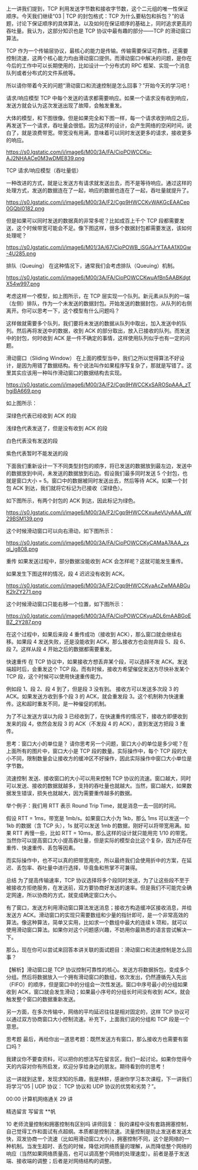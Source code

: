 上一讲我们提到，TCP 利用发送字节数和接收字节数，这个二元组的唯一性保证顺序。今天我们继续“03 | TCP 的封包格式：TCP 为什么要粘包和拆包？”的话题，讨论下保证顺序的具体算法，以及如何在保证顺序的基础上，同时追求更高的吞吐量。我认为，这部分知识也是 TCP 协议中最有趣的部分——TCP 的滑动窗口算法。

TCP 作为一个传输层协议，最核心的能力是传输。传输需要保证可靠性，还需要控制流速，这两个核心能力均由滑动窗口提供。而滑动窗口中解决的问题，是你在今后的工作中可以长期使用的，比如设计一个分布式的 RPC 框架、实现一个消息队列或者分布式的文件系统等。

所以请你带着今天的问题“滑动窗口和流速控制是怎么回事？”开始今天的学习吧！

请求/响应模型
TCP 中每个发送的请求都需要响应。如果一个请求没有收到响应，发送方就会认为这次发送出现了故障，会触发重发。

大体的模型，和下图很像。但是如果完全和下图一样，每一个请求收到响应之后，再发送下一个请求，吞吐量会很低。因为这样的设计，会产生网络的空闲时间，说白了，就是浪费带宽。带宽没有用满，意味着可以同时发送更多的请求，接收更多的响应。

https://s0.lgstatic.com/i/image6/M00/3A/FA/CioPOWCCKu-AJ2NHAACe0M3wDME839.png

TCP 请求/响应模型（吞吐量低）

一种改进的方式，就是让发送方有请求就发送出去，而不是等待响应。通过这样的处理方式，发送的数据连在了一起，响应的数据也连在了一起，吞吐量就提升了。

https://s0.lgstatic.com/i/image6/M00/3A/F2/Cgp9HWCCKvWAKGcEAACep0GQbI0182.png

但是如果可以同时发送的数据真的非常多呢？比如成百上千个 TCP 段都需要发送，这个时候带宽可能会不足。像下图这样，很多个数据封包都需要发送，该如何处理呢？

https://s0.lgstatic.com/i/image6/M01/3A/67/CioPOWB_iSGAJrYTAAA1X0Gw-4U285.png

排队（Queuing）
在这种情况下，通常我们会考虑排队（Queuing）机制。

https://s0.lgstatic.com/i/image6/M00/3A/FA/CioPOWCCKwuAfBn5AABKdgtX54w997.png

考虑这样一个模型，如上图所示，在 TCP 层实现一个队列。新元素从队列的一端（左侧）排队，作为一个未发送的数据封包。开始发送的数据封包，从队列的右侧离开。你可以思考一下，这个模型有什么问题吗？

这样做就需要多个队列，我们要将未发送的数据从队列中取出，加入发送中的队列。然后再将发送中的数据，收到 ACK 的部分取出，放入已接收的队列。而发送中的封包，何时收到 ACK 是一件不确定的事情，这样使用队列似乎也有一定的问题。

滑动窗口（Sliding Window）
在上面的模型当中，我们之所以觉得算法不好设计，是因为用错了数据结构。有个说法叫作如果程序写复杂了，那就是写错了。这里其实应该用一种叫作滑动窗口的数据结构去实现。

https://s0.lgstatic.com/i/image6/M00/3A/F2/Cgp9HWCCKxSAROSpAAA_zThgiBA669.png

如上图所示：

深绿色代表已经收到 ACK 的段

浅绿色代表发送了，但是没有收到 ACK 的段

白色代表没有发送的段

紫色代表暂时不能发送的段

下面我们重新设计一下不同类型封包的顺序，将已发送的数据放到最左边，发送中的数据放到中间，未发送的数据放到右边。假设我们最多同时发送 5 个封包，也就是窗口大小 = 5。窗口中的数据被同时发送出去，然后等待 ACK。如果一个封包 ACK 到达，我们就将它标记为已接收（深绿色）。

如下图所示，有两个封包的 ACK 到达，因此标记为绿色。

https://s0.lgstatic.com/i/image6/M00/3A/F2/Cgp9HWCCKxuAeVUyAAA_sW29BSM139.png

这个时候滑动窗口可以向右滑动，如下图所示：

https://s0.lgstatic.com/i/image6/M00/3A/FA/CioPOWCCKyCAMaA7AAA_zxqi_ig808.png

重传
如果发送过程中，部分数据没能收到 ACK 会怎样呢？这就可能发生重传。

如果发生下图这样的情况，段 4 迟迟没有收到 ACK。

https://s0.lgstatic.com/i/image6/M00/3A/F2/Cgp9HWCCKyaAcZwMAABGuK2lrZY271.png

这个时候滑动窗口只能右移一个位置，如下图所示：

https://s0.lgstatic.com/i/image6/M00/3A/FA/CioPOWCCKyuADL6mAABGoEBZ_2Y287.png

在这个过程中，如果后来段 4 重传成功（接收到 ACK），那么窗口就会继续右移。如果段 4 发送失败，还是没能收到 ACK，那么接收方也会抛弃段 5、段 6、段 7。这样从段 4 开始之后的数据都需要重发。

快速重传
在 TCP 协议中，如果接收方想丢弃某个段，可以选择不发 ACK。发送端超时后，会重发这个 TCP 段。而有时候，接收方希望催促发送方尽快补发某个 TCP 段，这个时候可以使用快速重传能力。

例如段 1、段 2、段 4 到了，但是段 3 没有到。 接收方可以发送多次段 3 的 ACK。如果发送方收到多个段 3 的 ACK，就会重发段 3。这个机制称为快速重传。这和超时重发不同，是一种催促的机制。

为了不让发送方误以为段 3 已经收到了，在快速重传的情况下，接收方即便收到发来的段 4，依然会发段 3 的 ACK（不发段 4 的 ACK），直到发送方把段 3 重传。

思考：窗口大小的单位是？
请你思考另一个问题，窗口大小的单位是多少呢？在上面所有的图片中，窗口大小是 TCP 段的数量。实际操作中，每个 TCP 段的大小不同，限制数量会让接收方的缓冲区不好操作，因此实际操作中窗口大小单位是字节数。

流速控制
发送、接收窗口的大小可以用来控制 TCP 协议的流速。窗口越大，同时可以发送、接收的数据就越多，支持的吞吐量也就越大。当然，窗口越大，如果数据发生错误，损失也就越大，因为需要重传越多的数据。

举个例子：我们用 RTT 表示 Round Trip Time，就是消息一去一回的时间。

假设 RTT = 1ms，带宽是 1mb/s。如果窗口大小为 1kb，那么 1ms 可以发送一个 1kb 的数据（含 TCP 头），1s 就可以发送 1mb 的数据，刚好可以将带宽用满。如果 RTT 再慢一些，比如 RTT = 10ms，那么这样的设计就只能用完 1/10 的带宽。 当然你可以提高窗口大小提高吞吐量，但是实际的模型会比这个复杂，因为还存在重传、快速重传、丢包等因素。

而实际操作中，也不可以真的把带宽用完，所以最终我们会使用折中的方案，在延迟、丢包率、吞吐量中进行选择，毕竟鱼和熊掌不可兼得。

总结
为了提高传输速率，TCP 协议选择将多个段同时发送，为了让这些段不至于被接收方拒绝服务，在发送前，双方要协商好发送的速率。但是我们不可能完全确定网速，所以协商的方式，就变成确定窗口大小。

有了窗口，发送方利用滑动窗口算法发送消息；接收方构造缓冲区接收消息，并给发送方 ACK。滑动窗口的实现只需要数组和少量的指针即可，是一个非常高效的算法。像这种算法，简单又实用，比如求一个数组中最大的连续 k 项和，就可以使用滑动窗口算法。如果你对这个问题感兴趣，不妨用你最熟悉的语言尝试解决一下。

那么，现在你可以尝试来回答本讲关联的面试题目：滑动窗口和流速控制是怎么回事？

【解析】滑动窗口是 TCP 协议控制可靠性的核心。发送方将数据拆包，变成多个分组。然后将数据放入一个拥有滑动窗口的数组，依次发出，仍然遵循先入先出（FIFO）的顺序，但是窗口中的分组会一次性发送。窗口中序号最小的分组如果收到 ACK，窗口就会发生滑动；如果最小序号的分组长时间没有收到 ACK，就会触发整个窗口的数据重新发送。

另一方面，在多次传输中，网络的平均延迟往往是相对固定的，这样 TCP 协议可以通过双方协商窗口大小控制流速。补充下，上面我们说的分组和 TCP 段是一个意思。

思考题
最后，再给你出一道思考题：既然发送方有窗口，那么接收方也需要有窗口吗？

我建议你不要查资料，可以把你的想法写在留言区，我们一起讨论。如果你觉得今天的内容对你有所启发，欢迎分享给身边的朋友。期待看到你的思考！

这一讲就到这里，发现求知的乐趣，我是林䭽，感谢你学习本次课程，下一讲我们将学习“05  | UDP 协议： TCP 协议和 UDP 协议的优势和劣势？”。


00:00 计算机网络通关 29 讲

精选留言
写留言
**帆

10
老师流量控制和拥塞控制有区别吗
讲师回复： 我的课程中没有套路拥塞控制，自己觉得工作和面试有点超纲。本质都是控制流速。流量控制是防止发送者发送太快，双发协商一个流速（比如用滑动窗口大小），拥塞控制不同，这个是网络的一种机制。当发生超时、丢包的时候，降低对网络质量的理解，从而降低整个网络的响应（当然如果网络质量高，也可以调高整个网络的处理速度）。前者是基于发送端、接收端的调整；后者是对网络结构的调整。